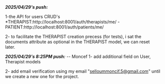 ***2025/04/29's push:***

1-the API for users CRUD's
      *THERAPIST:http://localhost:8001/auth/therapists/me/
      -PATIENT:http://localhost:8001/auth/patients/me/

2- to facilitate the THERAPIST creation precess (for tests), i sat the documents attribute as optional in the THERAPIST model, we can reset later.


***2025/04/29's 8:25PM push:*** -- Moncef
1- add additional field on User, Therapist models

2- add email verification using my email "selloummoncif.5@gmail.com" until we create a new one for the project.